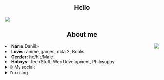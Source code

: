 <body>
<br>
 <br>
<div>
 <h2 align="center">Hello</h2>
 <img src='https://c.tenor.com/5-yxqQEbeqMAAAAC/jojo-anime.gif' align="centr">
<!-- <img src="https://i.imgur.com/jx17oHT.gif"> -->
<div>
<h2 align="center"> About me</h2>
<img src="https://31.media.tumblr.com/e1be22be95515be89bd9e2dfe57ee50e/tumblr_mt73fsIRe91qiz0hvo1_500.gif" align="right">
<li>
 <b>Name:</b>Daniil></li>
<li>
<b>Loves:</b> anime, games, dota 2, Books
</li>
<li>
<b>Gender:</b> he/his/Male
</li>
<li>
<b>Hobbys:</b> Tech Stuff, Web Development, Philosophy
</li>
 <details>
<summary>🌐 My social:</summary>
  <br>
  <p align="left">
  <a href="https://t.me/obfserver" target="blank"><img align="center" src="https://cdn3.iconfinder.com/data/icons/flat-emails-action/16/04_send-telegram-paper-plane-512.png" alt="" height="25" width="28" /></a> - Telegram
  <a href="mailto:Xorex50@protonmail.com" target="blank"><img align="center" src="https://cdn4.iconfinder.com/data/icons/black-white-social-media/32/email_mail_envelope_send_message-256.png" alt="" height="28" width="28" /></a> - Mail
  </p>
 </details>
<details>
 <summary>I'm using</summary>
  <p align="left">
  <summary><p>Python</p></summary>
  <summary><p>Django</p></summary>
  <summary><p>Sqlalchemy</p></summary>
  <summary><p>Numpy</p></summary>
  <summary><p>Aiogram</p></summary>
  <summary><p>Redis</p></summary>
  <summary><p>Mongodb</p></summary>
  <summary><p>MySQL</p></summary>
  <summary><p>PostgreSQL</p></summary>
<br><br><br>
</details>
</div>
<div>
